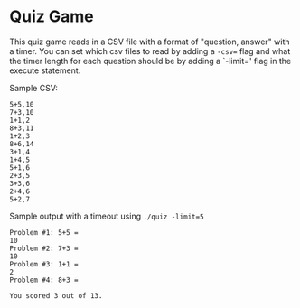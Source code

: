 # Quiz Game
This quiz game reads in a CSV file with a format of "question, answer" with a timer. You can set which csv files to read by adding a `-csv=` flag and what the timer length for each question should be by adding a `-limit=' flag in the execute statement.

Sample CSV:

```
5+5,10
7+3,10
1+1,2
8+3,11
1+2,3
8+6,14
3+1,4
1+4,5
5+1,6
2+3,5
3+3,6
2+4,6
5+2,7
```

Sample output with a timeout using `./quiz -limit=5`
```
Problem #1: 5+5 =
10
Problem #2: 7+3 =
10
Problem #3: 1+1 =
2
Problem #4: 8+3 =

You scored 3 out of 13.
```
